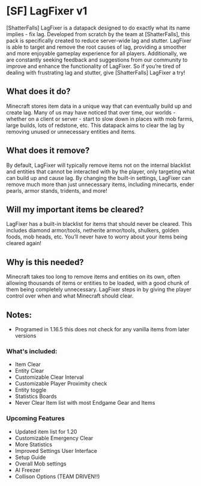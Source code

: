 # [​SF] LagFixer v1

[ShatterFalls] LagFixer is a datapack designed to do exactly what its name implies - fix lag. Developed from scratch by the team at [ShatterFalls], this pack is specifically created to reduce server-wide lag and stutter. LagFixer is able to target and remove the root causes of lag, providing a smoother and more enjoyable gameplay experience for all players. Additionally, we are constantly seeking feedback and suggestions from our community to improve and enhance the functionality of LagFixer. So if you’re tired of dealing with frustrating lag and stutter, give [ShatterFalls] LagFixer a try!

## What does it do?
Minecraft stores item data in a unique way that can eventually build up and create lag. Many of us may have noticed that over time, our worlds - whether on a client or server - start to slow down in places with mob farms, large builds, lots of redstone, etc. This datapack aims to clear the lag by removing unused or unnecessary entities and items.

## What does it remove?
By default, LagFixer will typically remove items not on the internal blacklist and entities that cannot be interacted with by the player, only targeting what can build up and cause lag. By changing the built-in settings, LagFixer can remove much more than just unnecessary items, including minecarts, ender pearls, armor stands, tridents, and more!

## Will my important items be cleared?
LagFixer has a built-in blacklist for items that should never be cleared. This includes diamond armor/tools, netherite armor/tools, shulkers, golden foods, mob heads, etc. You’ll never have to worry about your items being cleared again!

## Why is this needed?
Minecraft takes too long to remove items and entities on its own, often allowing thousands of items or entities to be loaded, with a good chunk of them being completely unnecessary. LagFixer steps in by giving the player control over when and what Minecraft should clear.

## Notes:
- Programed in 1.16.5 this does not check for any vanilla items from later versions

### What's included:
- Item Clear
- Entity Clear
- Customizable Clear Interval
- Customizable Player Proximity check
- Entity toggle
- Statistics Boards
- Never Clear Item list with most Endgame Gear and Items

### Upcoming Features
- Updated item list for 1.20
- Customizable Emergency Clear
- More Statistics
- Improved Settings User Interface
- Setup Guide
- Overall Mob settings
- AI Freezer
- Collison Options (TEAM DRIVEN!!)

